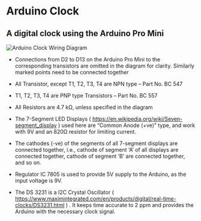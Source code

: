 # Arduino Clock
## A digital clock using the Arduino Pro Mini

![Arduino Clock Wiring Diagram](https://github.com/ajithvasudevan/ArduinoCLock/raw/master/Clock%20-%20%20Wiring.png)



* Connections from D2 to D13 on the Arduino Pro Mini to the corresponding transistors are omitted in the diagram for clarity. Similarly marked points need to be connected together

* All Transistor, except T1, T2, T3, T4 are NPN type  – Part No. BC 547
 
* T1, T2, T3, T4 are PNP type Transistors                  – Part No. BC 557 

* All Resistors are 4.7 kΩ, unless specified in the diagram

* The 7-Segment LED Displays ( https://en.wikipedia.org/wiki/Seven-segment_display  ) used here are “Common Anode (+ve)” type, and work with 9V and an 820Ω resistor for limiting current.

* The cathodes (-ve) of the segments of all 7-segment displays are connected together, i.e., cathode of segment ‘A’ of all displays are connected together, cathode of segment ‘B’ are connected together, and so on. 

* Regulator IC 7805 is used to provide 5V supply to the Arduino, as the input voltage is 9V.

* The DS 3231 is  a I2C Crystal Oscillator  ( https://www.maximintegrated.com/en/products/digital/real-time-clocks/DS3231.html  )  . It keeps time accurate to 2 ppm and provides the Arduino with the necessary clock signal.
